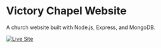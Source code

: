 # Victory Chapel Website

A church website built with Node.js, Express, and MongoDB.

[![Live Site](https://img.shields.io/badge/Live-Demo-blue?style=flat-square)](https://victorychapelowerri.netlify.app)
